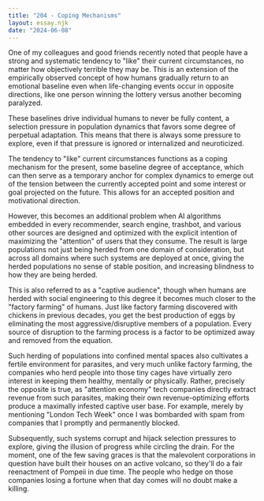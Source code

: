 ```yaml
---
title: "204 - Coping Mechanisms"
layout: essay.njk
date: "2024-06-08"
---
```


One of my colleagues and good friends recently noted that people have a strong and systematic tendency to "like" their current circumstances, no matter how objectively terrible they may be. This is an extension of the empirically observed concept of how humans gradually return to an emotional baseline even when life-changing events occur in opposite directions, like one person winning the lottery versus another becoming paralyzed.

These baselines drive individual humans to never be fully content, a selection pressure in population dynamics that favors some degree of perpetual adaptation. This means that there is always some pressure to explore, even if that pressure is ignored or internalized and neuroticized.

The tendency to "like" current circumstances functions as a coping mechanism for the present, some baseline degree of acceptance, which can then serve as a temporary anchor for complex dynamics to emerge out of the tension between the currently accepted point and some interest or goal projected on the future. This allows for an accepted position and motivational direction.

However, this becomes an additional problem when AI algorithms embedded in every recommender, search engine, trashbot, and various other sources are designed and optimized with the explicit intention of maximizing the "attention" of users that they consume. The result is large populations not just being herded from one domain of consideration, but across all domains where such systems are deployed at once, giving the herded populations no sense of stable position, and increasing blindness to how they are being herded.

This is also referred to as a "captive audience", though when humans are herded with social engineering to this degree it becomes much closer to the "factory farming" of humans. Just like factory farming discovered with chickens in previous decades, you get the best production of eggs by eliminating the most aggressive/disruptive members of a population. Every source of disruption to the farming process is a factor to be optimized away and removed from the equation.

Such herding of populations into confined mental spaces also cultivates a fertile environment for parasites, and very much unlike factory farming, the companies who herd people into those tiny cages have virtually zero interest in keeping them healthy, mentally or physically. Rather, precisely the opposite is true, as "attention economy" tech companies directly extract revenue from such parasites, making their own revenue-optimizing efforts produce a maximally infested captive user base. For example, merely by mentioning "London Tech Week" once I was bombarded with spam from companies that I promptly and permanently blocked.

Subsequently, such systems corrupt and hijack selection pressures to explore, giving the illusion of progress while circling the drain. For the moment, one of the few saving graces is that the malevolent corporations in question have built their houses on an active volcano, so they'll do a fair reenactment of Pompeii in due time. The people who hedge on those companies losing a fortune when that day comes will no doubt make a killing.
